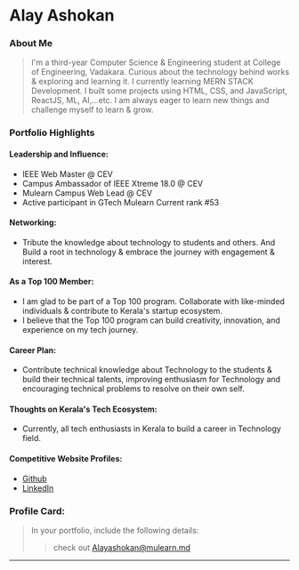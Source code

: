 # Alay Ashokan

### About Me

> I'm a third-year Computer Science & Engineering student at College of Engineering, Vadakara. Curious about the technology behind works & exploring and learning it. I currently learning MERN STACK Development. I built some projects using HTML, CSS, and JavaScript, ReactJS, ML, AI,...etc. I am always eager to learn new things and challenge myself to learn & grow.


### Portfolio Highlights


#### Leadership and Influence: 
-  IEEE Web Master @ CEV
-  Campus Ambassador of IEEE Xtreme 18.0 @ CEV
-  Mulearn Campus Web Lead @ CEV
-  Active participant in GTech Mulearn Current rank #53

#### Networking: 

- Tribute the knowledge about technology to students and others. And Build a root in technology & embrace the journey with engagement & interest.

#### As a Top 100 Member: 

- I am glad to be part of a Top 100 program. Collaborate with like-minded individuals & contribute to Kerala's startup ecosystem.
- I believe that the Top 100 program can build creativity, innovation, and experience on my tech journey.

#### Career Plan: 

- Contribute technical knowledge about Technology to the students & build their technical talents, improving enthusiasm for Technology and encouraging technical problems to resolve on their own self.

#### Thoughts on Kerala's Tech Ecosystem: 

- Currently, all tech enthusiasts in Kerala to build a career in Technology field.

#### Competitive Website Profiles:

- [Github](https://github.com/Alayasokan)
- [LinkedIn](www.linkedin.com/in/alay-ashokan)

### Profile Card:

> In your portfolio, include the following details:
>> check out [Alayashokan@mulearn.md](https://app.mulearn.org/profile/alayashokan@mulearn)
>> 

---
